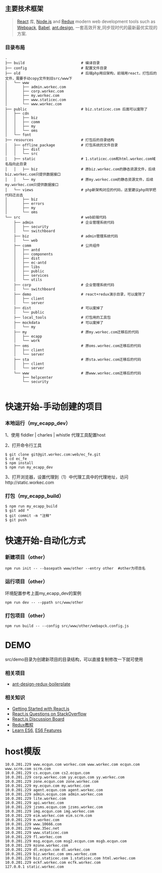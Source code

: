 ## 主要技术框架
> [React](https://facebook.github.io/react/) 库,
> [Node.js](https://nodejs.org/)
> and [Redux](https://github.com/reactjs/redux)
> modern web development tools such as [Webpack](http://webpack.github.io/),
> [Babel](http://babeljs.io/),
> [ant.design](https://ant.design/components/),
> 一套高效开发,同步现时代的最新最优实现的方案.


### 目录布局

```
.
├── build                          # 编译目录
├── config                         # 配置文件目录
├── old                            # 后端php用旧架构，前端用react，打包后的文件，需要手动copy文件到旧src/www下
│   └── www
│       ├── admin.workec.com
│       ├── corp.workec.com
│       ├── my.workec.com
│       ├── www.staticec.com
│       └── www.workec.com
├── public                         # biz.staticec.com 后面可以废除了 
│   ├── cdn
│   │   ├── biz
│   │   ├── comm
│   │   ├── my
│   │   └── oms
│   └── font
├── resources                      # 打包后的目录结构
│   ├── offline_package            # 打包系统的文件目录
│   │   ├── dist
│   │   └── src
│   ├── static                     # 1.staticec.com和html.workec.com域名指向此目录
│   │   ├── biz                    # 原biz.workec.com的静态资源文件，后续biz.workec.com只提供数据接口
│   │   └── my                     # 原my.workec.com的静态资源文件，后续my.workec.com只提供数据接口
│   └── views                      # php新架构对应的代码，这里建议php同学把代码迁出去
│       ├── biz
│       ├── errors
│       ├── my
│       └── oms
└── src                            # web前端代码
    ├── admin                      # 企业管理系统代码
    │   ├── security
    │   └── switchboard
    ├── biz                        # admin管理系统代码
    │   └── web
    ├── comm                       # 公共组件
    │   ├── antd
    │   ├── components
    │   ├── dist
    │   ├── ec-antd
    │   ├── libs
    │   ├── public
    │   ├── services
    │   └── utils
    ├── corp                       # 企业管理系统代码
    │   └── switchboard
    ├── demo                       # react+redux演示目录，可以废除了
    │   ├── client
    │   └── server
    ├── dist                       # 可以废掉了
    │   └── public
    ├── local_tools                # 打包用的工具包
    ├── mockdata                   # 可以废掉了
    │   └── my
    ├── my                         # 原my.workec.com迁移后的代码
    │   ├── ecapp
    │   └── work
    ├── oms                        # 原oms.workec.com迁移后的代码
    │   ├── client
    │   └── server
    ├── sta                        # 原sta.workec.com迁移后的代码
    │   ├── client
    │   └── server
    └── www                        # 原www.workec.com迁移后的代码
        ├── helpcenter
        └── security


```

# 快速开始-手动创建的项目


### 本地运行（my_ecapp_dev）

1、使用 fiddler | charles | whistle 代理工具配置host

2、打开命令行工具

```shell
$ git clone git@git.workec.com:web/ec_fe.git
$ cd ec_fe
$ npm install
$ npm run my_ecapp_dev
```
3、打开浏览器，设置代理到（1）中代理工具中的代理地址，访问http://static.workec.com



### 打包（my_ecapp_build）
```shell
$ npm run my_ecapp_build
$ git add *
$ git commit -m "注释"
$ git push
```

# 快速开始-自动化方式

### 新建项目（other）
```
npm run init -- --basepath www/other --entry other  #other为项目名
```

### 运行项目（other）

环境配置参考上面my_ecapp_dev的案例

```
npm run dev -- --ppath src/www/other
```

### 打包项目（other）
```
npm run build -- --config src/www/other/webapck.config.js
```


# DEMO

src/demo目录为创建新项目的目录结构，可以直接复制修改一下就可使用


### 相关项目

  * [ant-design-redux-boilerplate](https://github.com/pandazki/ant-design-redux-boilerplate)

### 相关知识

  * [Getting Started with React.js](http://facebook.github.io/react/)
  * [React.js Questions on StackOverflow](http://stackoverflow.com/questions/tagged/reactjs)
  * [React.js Discussion Board](https://discuss.reactjs.org/)
  * [Redux教程](https://github.com/kenberkeley/redux-simple-tutorial)
  * [Learn ES6](https://babeljs.io/docs/learn-es6/), [ES6 Features](https://github.com/lukehoban/es6features#readme)


# host模版

```
10.0.201.229 www.ecqun.com workec.com www.workec.com ecqun.com www.scrm.com scrm.com
10.0.201.229 cs.ecqun.com cs2.ecqun.com
10.0.201.229 corp.workec.com yy.ecqun.com yy.workec.com
10.0.201.229 zone.ecqun.com zone.workec.com
10.0.201.229 my.ecqun.com my.workec.com
10.0.201.229 agent.ecqun.com agent.workec.com
10.0.201.229 admin.ecqun.com admin.workec.com
10.0.201.229 lite.workec.com
10.0.201.229 api.workec.com
10.0.201.229 jzsms.ecqun.com jzsms.workec.com
10.0.201.229 img.ecqun.com img.workec.com
10.0.201.229 eim.workec.com eim.scrm.com
10.0.201.229 m.workec.com
10.0.201.229 www.10666.com
10.0.201.229 www.35ec.net
10.0.201.229 www.staticec.com
10.0.201.229 fl.workec.com
10.0.201.229 msg.ecqun.com msg2.ecqun.com msgb.ecqun.com
10.0.201.229 mzone.workec.com
10.0.201.229 dl.ecqun.com dl.workec.com
10.0.201.229 biz.workec.com oms.workec.com
10.0.201.229 biz.staticec.com 1.staticec.com html.workec.com
10.0.201.229 eckf.workec.com ecfk.workec.com
127.0.0.1 static.workec.com
```
